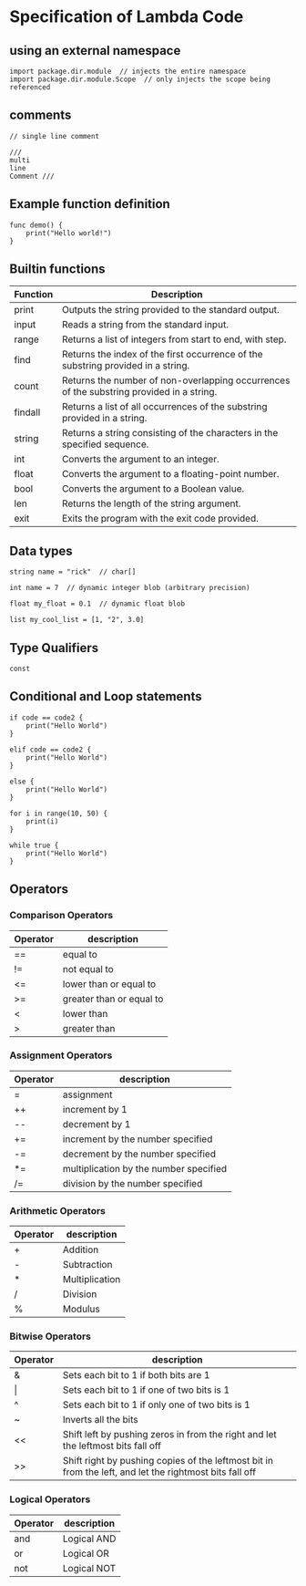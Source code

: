# Specification of Lambda Code
## using an external namespace
```
import package.dir.module  // injects the entire namespace 
import package.dir.module.Scope  // only injects the scope being referenced
```

## comments
```
// single line comment

/// 
multi  
line
Comment ///
```

## Example function definition
```
func demo() {
    print("Hello world!")
}
```

## Builtin functions

Function | Description   
--- | ---
print | Outputs the string provided to the standard output.
input      | Reads a string from the standard input.      
range | Returns a list of integers from start to end, with step.
find | Returns the index of the first occurrence of the substring provided in a string.
count | Returns the number of non-overlapping occurrences of the substring provided in a string.
findall | Returns a list of all occurrences of the substring provided in a string.
string | Returns a string consisting of the characters in the specified sequence.
int | Converts the argument to an integer.
float | Converts the argument to a floating-point number.
bool | Converts the argument to a Boolean value.
len | Returns the length of the string argument.
exit | Exits the program with the exit code provided. 

## Data types
```
string name = "rick"  // char[]
```
```
int name = 7  // dynamic integer blob (arbitrary precision)
```
```
float my_float = 0.1  // dynamic float blob
```
```
list my_cool_list = [1, "2", 3.0]
```
## Type Qualifiers
`const`

## Conditional and Loop statements
```
if code == code2 {
    print("Hello World")
}
```
```
elif code == code2 {
    print("Hello World")
}
```
```
else {
    print("Hello World")
}
```
```
for i in range(10, 50) {
    print(i)
}
```
```
while true {
    print("Hello World")
}
```

## Operators

### Comparison Operators
Operator | description
--- | ---
== | equal to<br>
!= | not equal to<br>
<= | lower than or equal to<br>
\>= | greater than or equal to<br>
< | lower than <br>
\> | greater than <br>

### Assignment Operators
Operator | description
--- | ---
= |assignment <br>
++ |increment by 1 <br>
-- |decrement by 1 <br>
+= |increment by the number specified<br>
-= |decrement by the number specified<br>
*= |multiplication by the number specified<br>
/= |division by the number specified<br>

### Arithmetic Operators
Operator | description
--- | ---
\+ |Addition<br>
\- |Subtraction<br>
\* |Multiplication<br>
\/ |Division<br>
% |Modulus

### Bitwise Operators
Operator | description
--- | ---
& |Sets each bit to 1 if both bits are 1<br>
\| |Sets each bit to 1 if one of two bits is 1<br>
^ |Sets each bit to 1 if only one of two bits is 1<br>
~ |Inverts all the bits<br>
<< |Shift left by pushing zeros in from the right and let the leftmost bits fall off<br>
\>> |Shift right by pushing copies of the leftmost bit in from the left, and let the rightmost bits fall off

### Logical Operators
Operator | description
--- | ---
and | Logical AND
or | Logical OR
not | Logical NOT
